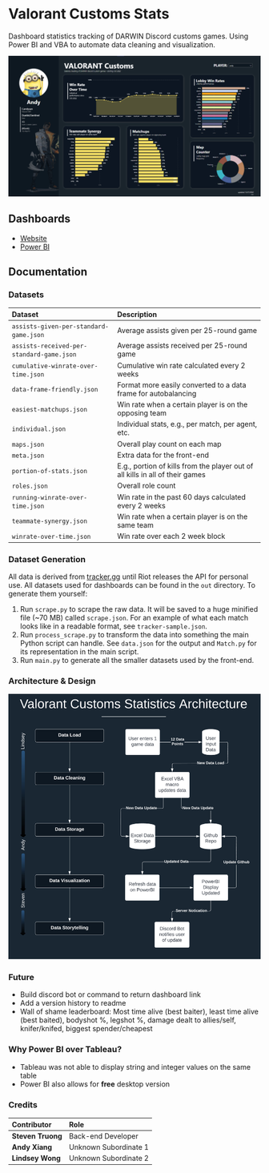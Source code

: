 # Valorant Customs Stats

Dashboard statistics tracking of DARWIN Discord customs games. Using Power BI and VBA to automate data cleaning and visualization.

![Dashboard](https://github.com/candysan7/valorant-customs-stats/blob/main/images/dashboard-versions/version1.2.png)

## Dashboards

- [Website](https://valorant-customs-graphs.vercel.app/)
- [Power BI](https://app.powerbi.com/view?r=eyJrIjoiNGUzNzMyOTctNTg2OC00YTEyLThmNjktOTJiOTE3ZGM0NjI3IiwidCI6IjlkZGFhY2ExLTM4OWYtNGNiMS1hMTEzLTA4MWJlNmNjMjVmYyIsImMiOjZ9)

## Documentation

### Datasets

| Dataset                                   | Description                                                                   |
| :---------------------------------------- | :---------------------------------------------------------------------------- |
| `assists-given-per-standard-game.json`    | Average assists given per 25-round game                                       |
| `assists-received-per-standard-game.json` | Average assists received per 25-round game                                    |
| `cumulative-winrate-over-time.json`       | Cumulative win rate calculated every 2 weeks                                  |
| `data-frame-friendly.json`                | Format more easily converted to a data frame for autobalancing                |
| `easiest-matchups.json`                   | Win rate when a certain player is on the opposing team                        |
| `individual.json`                         | Individual stats, e.g., per match, per agent, etc.                            |
| `maps.json`                               | Overall play count on each map                                                |
| `meta.json`                               | Extra data for the front-end                                                  |
| `portion-of-stats.json`                   | E.g., portion of kills from the player out of all kills in all of their games |
| `roles.json`                              | Overall role count                                                            |
| `running-winrate-over-time.json`          | Win rate in the past 60 days calculated every 2 weeks                         |
| `teammate-synergy.json`                   | Win rate when a certain player is on the same team                            |
| `winrate-over-time.json`                  | Win rate over each 2 week block                                               |


### Dataset Generation

All data is derived from [tracker.gg](https://tracker.gg/valorant) until Riot releases the API for personal use. All datasets used for dashboards can be found in the `out` directory. To generate them yourself:

1. Run `scrape.py` to scrape the raw data. It will be saved to a huge minified file (~70 MB) called `scrape.json`. For an example of what each match looks like in a readable format, see `tracker-sample.json`.
2. Run `process_scrape.py` to transform the data into something the main Python script can handle. See `data.json` for the output and `Match.py` for its representation in the main script.
3. Run `main.py` to generate all the smaller datasets used by the front-end.

### Architecture & Design

![Architecture](https://github.com/candysan7/valorant-customs-stats/blob/main/images/documentation/architecture4.png)

### Future

- Build discord bot or command to return dashboard link
- Add a version history to readme
- Wall of shame leaderboard: Most time alive (best baiter), least time alive (best baited), bodyshot %, legshot %, damage dealt to allies/self, knifer/knifed, biggest spender/cheapest

### Why Power BI over Tableau?

- Tableau was not able to display string and integer values on the same table
- Power BI also allows for **free** desktop version

### Credits

| Contributor       | Role                  |
| :---------------- | :-------------------- |
| **Steven Truong** | Back-end Developer    |
| **Andy Xiang**    | Unknown Subordinate 1 |
| **Lindsey Wong**  | Unknown Subordinate 2 |
